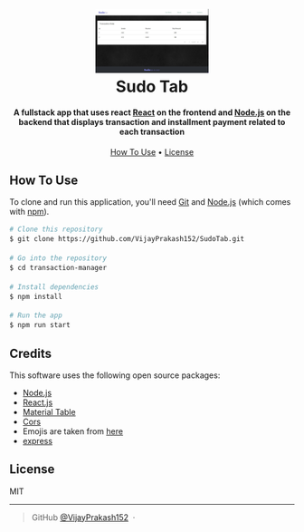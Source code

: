 <h1 align="center">
  <br>
  <img src="https://raw.githubusercontent.com/VijayPrakash152/SudoTab/master/img/logo.png" alt="SudoTab" width="200"></a> 
  <br>
  Sudo Tab
  <br>
</h1>

<h4 align="center">A fullstack app that uses react <a href="https://reactjs.org/" target="_blank">React</a> on the frontend and <a href="https://nodejs.org/en/" target="_blank">Node.js</a> on the backend that displays transaction and installment payment related to each transaction</h4>

<p align="center">
  <a href="#how-to-use">How To Use</a> •
  <a href="#license">License</a>
</p>

## How To Use

To clone and run this application, you'll need [Git](https://git-scm.com) and [Node.js](https://nodejs.org/en/download/) (which comes with [npm](http://npmjs.com)).

```bash
# Clone this repository
$ git clone https://github.com/VijayPrakash152/SudoTab.git

# Go into the repository
$ cd transaction-manager

# Install dependencies
$ npm install

# Run the app
$ npm run start

```

## Credits

This software uses the following open source packages:

- [Node.js](https://nodejs.org/)
- [React.js](https://reactjs.org/)
- [Material Table](https://material-table.com/#/)
- [Cors](https://www.npmjs.com/package/cors)
- Emojis are taken from [here](https://github.com/arvida/emoji-cheat-sheet.com)
- [express](https://expressjs.com/)

## License

MIT

---

> GitHub [@VijayPrakash152](https://github.com/VijayPrakash152) &nbsp;&middot;&nbsp;
